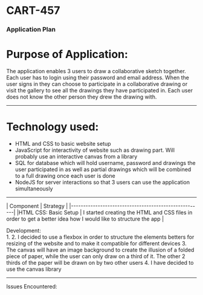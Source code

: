# CART-457

### Application Plan


# Purpose of Application: 

The application enables 3 users to draw a collaborative sketch together. Each user has to login using their password and email address. When the user signs in they can choose to participate in a collaborative drawing or visit the gallery to see all the drawings they have participated in. Each user does not know the other person they drew the drawing with. 

---

# Technology used: 
- HTML and CSS to basic website setup
- JavaScript for interactivity of website such as drawing part. Will probably use an interactive canvas from a library
- SQL for database which will hold username, password and drawings the user participated in as well as partial drawings which will be combined to a full drawing once each user is done
- NodeJS for server interactions so that 3 users can use the application simultaneously

---

| Component                 | Strategy                 |
|------------------------------------------------------|
|HTML CSS: Basic Setup      | I started creating the HTML and CSS files in order to get a better idea how I would like to structure the app |

Development:  
1. 
2. I decided to use a flexbox in order to structure the elements betters for resizing of the website and to make it compatible for different devices
3. The canvas will have an image background to create the illusion of a folded piece of paper, while the user can only draw on a third of it. The other 2 thirds of the paper will be drawn on by two other users
  4. I have decided to use the canvas library 

---

Issues Encountered:
